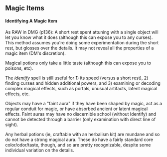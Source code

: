 ## Magic Items

#### Identifying A Magic Item

As RAW in DMG (p136): A short rest spent attuning with a single object will let you know what it does (although this can expose you to any curses). This method assumes you're doing some experimentation during the short rest, but glosses over the details. It may not reveal all the properties of a magic item (DM's discretion).

Magical potions only take a little taste (although this can expose you to poisons, etc).

The *identify* spell is still useful for 1) its speed (versus a short rest), 2) finding curses and hidden additional powers, and 3) examining or decoding complex magical effects, such as portals, unusual artifacts, latent magical effects, etc.

Objects may have a "faint aura" if they have been shaped by magic, act as a regular conduit for magic, or have absorbed ancient or latent magical effects.  Faint auras may have no discernible school (without Identify) and cannot be detected through a barrier (only examination with direct line of sight).

Any herbal potions (ie, craftable with an herbalism kit) are mundane and so do not have a strong magical aura.  These do have a fairly standard core color/odor/taste, though, and so are pretty recognizable, despite some individual variation on the details.

<!--
+ potion of healing - pink to red, rather milky, with an almond/cherry/amaretto flavor (tho some may have a bitter or chalky aftertaste)
+ greasy healing salve - looks like pale pink vaseline, with a cherry-cinnamon-eucalyptus odor (heals like potion of healing)
+ sticky healing salve - thicker and tackier than greasy salve, with a pale blue-to-green tinge, smells like menthol playdough (each application heals 1 hp)
+ antitoxin - black and viscous liquid, with a smoky/charcoal anise/licorice smell
-->